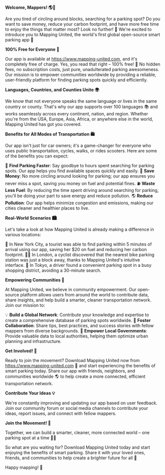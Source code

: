 **Welcome, Mappers! 🌎🚗**

Are you tired of circling around blocks, searching for a parking spot? Do you want to save money, reduce your carbon footprint, and have more free time to enjoy the things that matter most? Look no further! 🤔 We're excited to introduce you to Mapping United, the world's first global open-source smart parking app 🚀

**100% Free for Everyone 🎁**

Our app is available at https://www.mapping-united.com, and it's completely free of charge. Yes, you read that right – 100% free! 💸 No hidden fees, no subscription costs, just pure, unadulterated parking awesomeness. Our mission is to empower communities worldwide by providing a reliable, user-friendly platform for finding parking spots quickly and efficiently.

**Languages, Countries, and Counties Unite 🌍**

We know that not everyone speaks the same language or lives in the same country or county. That's why our app supports over 100 languages 📚 and works seamlessly across every continent, nation, and region. Whether you're from the USA, Europe, Asia, Africa, or anywhere else in the world, Mapping United has got you covered.

**Benefits for All Modes of Transportation 🛍️**

Our app isn't just for car owners; it's a game-changer for everyone who uses public transportation, cycles, walks, or rides scooters. Here are some of the benefits you can expect:

🚗 **Find Parking Faster**: Say goodbye to hours spent searching for parking spots. Our app helps you find available spaces quickly and easily.
💸 **Save Money**: No more circling around looking for parking; our app ensures you never miss a spot, saving you money on fuel and potential fines.
⛽️ **Waste Less Fuel**: By reducing the time spent driving around searching for parking, you'll be doing your part to save energy and reduce pollution.
🌎 **Reduce Pollution**: Our app helps minimize congestion and emissions, making our cities cleaner and healthier places to live.

**Real-World Scenarios 🏙️**

Let's take a look at how Mapping United is already making a difference in various locations:

🚨 In New York City, a tourist was able to find parking within 5 minutes of arrival using our app, saving her $20 on fuel and reducing her carbon footprint.
👩‍🚲 In London, a cyclist discovered that the nearest bike parking station was just a block away, thanks to Mapping United's intuitive interface.
🚪 In Tokyo, a driver found a convenient parking spot in a busy shopping district, avoiding a 30-minute search.

**Empowering Communities 🌟**

At Mapping United, we believe in community empowerment. Our open-source platform allows users from around the world to contribute data, share insights, and help build a smarter, cleaner transportation network. Join our mission to:

💡 **Build a Global Network**: Contribute your knowledge and expertise to create a comprehensive database of parking spots worldwide.
🌈 **Foster Collaboration**: Share tips, best practices, and success stories with fellow mappers from diverse backgrounds.
👫 **Empower Local Governments**: Provide valuable data to local authorities, helping them optimize urban planning and infrastructure.

**Get Involved! 🚀**

Ready to join the movement? Download Mapping United now from https://www.mapping-united.com 📱 and start experiencing the benefits of smart parking today. Share our app with friends, neighbors, and communities worldwide 🌎 to help create a more connected, efficient transportation network.

**Contribute Your Ideas 💡**

We're constantly improving and updating our app based on user feedback. Join our community forum or social media channels to contribute your ideas, report issues, and connect with fellow mappers.

**Join the Movement! 🚀**

Together, we can build a smarter, cleaner, more connected world – one parking spot at a time 🔗💕

So what are you waiting for? Download Mapping United today and start enjoying the benefits of smart parking. Share it with your loved ones, friends, and communities to help create a brighter future for all 🌟

Happy mapping! 🚀